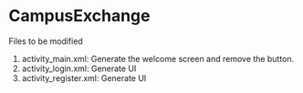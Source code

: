 # CampusExchange

Files to be modified
1. activity_main.xml: Generate the welcome screen and remove the button.
2. activity_login.xml: Generate UI
3. activity_register.xml: Generate UI
